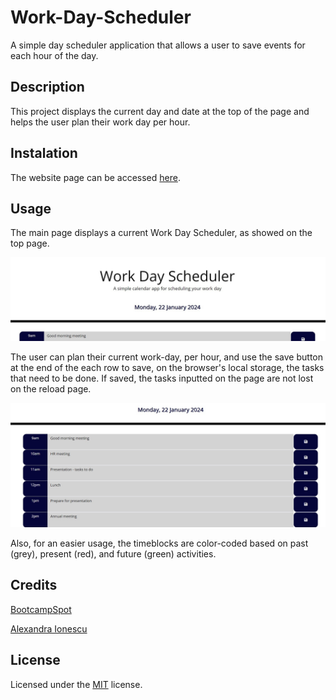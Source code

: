 # Work-Day-Scheduler

A simple day scheduler application that allows a user to save events for each hour of the day.

## Description

This project displays the current day and date at the top of the page and helps the user plan their work day per hour.

## Instalation

The website page can be accessed [here](https://ionescuea.github.io/Work-Day-Scheduler/).

## Usage

The main page displays a current Work Day Scheduler, as showed on the top page.

![Date](assets/images/date.jpg)

The user can plan their current work-day, per hour, and use the save button at the end of the each row to save, on the browser's local storage, the tasks that need to be done. If saved, the tasks inputted on the page are not lost on the reload page.

![Tasks](assets/images/tasks.jpg)

Also, for an easier usage, the timeblocks are color-coded based on past (grey), present (red), and future (green) activities.

## Credits

[BootcampSpot](https://github.com/edx)

[Alexandra Ionescu](https://github.com/ionescuea)

## License

Licensed under the [MIT](LICENSE) license.
